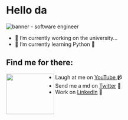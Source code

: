 # Hello da
![banner - software engineer](https://i.imgur.com/pmni0T1.gif)

- 🔭 I’m currently working on the university...
- 🌱 I’m currently learning Python 🐍 

## Find me for there: 

<img align="left" width="130" height="110" src="https://i.imgur.com/L6sxZby.gif">

- Laugh at me on <a href="https://www.youtube.com/channel/UCL-6Vchi1y5l765lFOO8iiA">YouTube </a> 📹 
- Send me a md on <a href="https://twitter.com/LasterLG117"> Twitter</a> 📧
- Work on <a href="https://www.linkedin.com/in/alexisloyag/">LinkedIn</a> 💼
